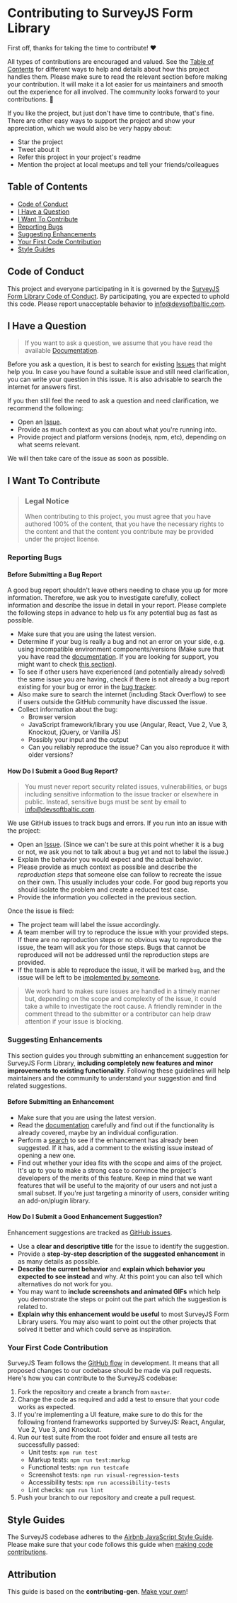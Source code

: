 <!-- omit in toc -->
# Contributing to SurveyJS Form Library

First off, thanks for taking the time to contribute! ❤️

All types of contributions are encouraged and valued. See the [Table of Contents](#table-of-contents) for different ways to help and details about how this project handles them. Please make sure to read the relevant section before making your contribution. It will make it a lot easier for us maintainers and smooth out the experience for all involved. The community looks forward to your contributions. 🎉

If you like the project, but just don't have time to contribute, that's fine. There are other easy ways to support the project and show your appreciation, which we would also be very happy about:

- Star the project
- Tweet about it
- Refer this project in your project's readme
- Mention the project at local meetups and tell your friends/colleagues

<!-- omit in toc -->
## Table of Contents

- [Code of Conduct](#code-of-conduct)
- [I Have a Question](#i-have-a-question)
- [I Want To Contribute](#i-want-to-contribute)
- [Reporting Bugs](#reporting-bugs)
- [Suggesting Enhancements](#suggesting-enhancements)
- [Your First Code Contribution](#your-first-code-contribution)
- [Style Guides](#style-guides)

## Code of Conduct

This project and everyone participating in it is governed by the [SurveyJS Form Library Code of Conduct](https://github.com/surveyjs/survey-libraryblob/master/CODE_OF_CONDUCT.md). By participating, you are expected to uphold this code. Please report unacceptable behavior to info@devsoftbaltic.com.

## I Have a Question

> If you want to ask a question, we assume that you have read the available [Documentation](https://surveyjs.io/form-library/documentation/overview).

Before you ask a question, it is best to search for existing [Issues](https://github.com/surveyjs/survey-library/issues) that might help you. In case you have found a suitable issue and still need clarification, you can write your question in this issue. It is also advisable to search the internet for answers first.

If you then still feel the need to ask a question and need clarification, we recommend the following:

- Open an [Issue](https://github.com/surveyjs/survey-library/issues/new).
- Provide as much context as you can about what you're running into.
- Provide project and platform versions (nodejs, npm, etc), depending on what seems relevant.

We will then take care of the issue as soon as possible.

## I Want To Contribute

> ### Legal Notice <!-- omit in toc -->
> When contributing to this project, you must agree that you have authored 100% of the content, that you have the necessary rights to the content and that the content you contribute may be provided under the project license.

### Reporting Bugs

<!-- omit in toc -->
#### Before Submitting a Bug Report

A good bug report shouldn't leave others needing to chase you up for more information. Therefore, we ask you to investigate carefully, collect information and describe the issue in detail in your report. Please complete the following steps in advance to help us fix any potential bug as fast as possible.

- Make sure that you are using the latest version.
- Determine if your bug is really a bug and not an error on your side, e.g. using incompatible environment components/versions (Make sure that you have read the [documentation](https://surveyjs.io/form-library/documentation/overview). If you are looking for support, you might want to check [this section](#i-have-a-question)).
- To see if other users have experienced (and potentially already solved) the same issue you are having, check if there is not already a bug report existing for your bug or error in the [bug tracker](https://github.com/surveyjs/survey-library/issues?q=label%3Abug).
- Also make sure to search the internet (including Stack Overflow) to see if users outside the GitHub community have discussed the issue.
- Collect information about the bug:
  - Browser version
  - JavaScript framework/library you use (Angular, React, Vue 2, Vue 3, Knockout, jQuery, or Vanilla JS)
  - Possibly your input and the output
  - Can you reliably reproduce the issue? Can you also reproduce it with older versions?

<!-- omit in toc -->
#### How Do I Submit a Good Bug Report?

> You must never report security related issues, vulnerabilities, or bugs including sensitive information to the issue tracker or elsewhere in public. Instead, sensitive bugs must be sent by email to info@devsoftbaltic.com.

We use GitHub issues to track bugs and errors. If you run into an issue with the project:

- Open an [Issue](https://github.com/surveyjs/survey-library/issues/new/choose). (Since we can't be sure at this point whether it is a bug or not, we ask you not to talk about a bug yet and not to label the issue.)
- Explain the behavior you would expect and the actual behavior.
- Please provide as much context as possible and describe the *reproduction steps* that someone else can follow to recreate the issue on their own. This usually includes your code. For good bug reports you should isolate the problem and create a reduced test case.
- Provide the information you collected in the previous section.

Once the issue is filed:

- The project team will label the issue accordingly.
- A team member will try to reproduce the issue with your provided steps. If there are no reproduction steps or no obvious way to reproduce the issue, the team will ask you for those steps. Bugs that cannot be reproduced will not be addressed until the reproduction steps are provided.
- If the team is able to reproduce the issue, it will be marked `bug`, and the issue will be left to be [implemented by someone](#your-first-code-contribution).

> We work hard to makes sure issues are handled in a timely manner but, depending on the scope and complexity of the issue, it could take a while to investigate the root cause. A friendly reminder in the comment thread to the submitter or a contributor can help draw attention if your issue is blocking.

### Suggesting Enhancements

This section guides you through submitting an enhancement suggestion for SurveyJS Form Library, **including completely new features and minor improvements to existing functionality**. Following these guidelines will help maintainers and the community to understand your suggestion and find related suggestions.

<!-- omit in toc -->
#### Before Submitting an Enhancement

- Make sure that you are using the latest version.
- Read the [documentation](https://surveyjs.io/form-library/documentation/overview) carefully and find out if the functionality is already covered, maybe by an individual configuration.
- Perform a [search](https://github.com/surveyjs/survey-library/issues) to see if the enhancement has already been suggested. If it has, add a comment to the existing issue instead of opening a new one.
- Find out whether your idea fits with the scope and aims of the project. It's up to you to make a strong case to convince the project's developers of the merits of this feature. Keep in mind that we want features that will be useful to the majority of our users and not just a small subset. If you're just targeting a minority of users, consider writing an add-on/plugin library.

<!-- omit in toc -->
#### How Do I Submit a Good Enhancement Suggestion?

Enhancement suggestions are tracked as [GitHub issues](https://github.com/surveyjs/survey-library/issues).

- Use a **clear and descriptive title** for the issue to identify the suggestion.
- Provide a **step-by-step description of the suggested enhancement** in as many details as possible.
- **Describe the current behavior** and **explain which behavior you expected to see instead** and why. At this point you can also tell which alternatives do not work for you.
- You may want to **include screenshots and animated GIFs** which help you demonstrate the steps or point out the part which the suggestion is related to.
- **Explain why this enhancement would be useful** to most SurveyJS Form Library users. You may also want to point out the other projects that solved it better and which could serve as inspiration.

### Your First Code Contribution

SurveyJS Team follows the [GitHub flow](https://docs.github.com/en/get-started/using-github/github-flow) in development. It means that all proposed changes to our codebase should be made via pull requests. Here's how you can contribute to the SurveyJS codebase:

1. Fork the repository and create a branch from `master`.
2. Change the code as required and add a test to ensure that your code works as expected.
3. If you're implementing a UI feature, make sure to do this for the following frontend frameworks supported by SurveyJS: React, Angular, Vue 2, Vue 3, and Knockout.
4. Run our test suite from the root folder and ensure all tests are successfully passed:
     - Unit tests: `npm run test`
     - Markup tests: `npm run test:markup`
     - Functional tests: `npm run testcafe`
     - Screenshot tests: `npm run visual-regression-tests`
     - Accessibility tests: `npm run accessibility-tests`
     - Lint checks: `npm run lint`
5. Push your branch to our repository and create a pull request.

## Style Guides

The SurveyJS codebase adheres to the [Airbnb JavaScript Style Guide](https://github.com/airbnb/javascript). Please make sure that your code follows this guide when [making code contributions](#your-first-code-contribution).

<!-- omit in toc -->
## Attribution
This guide is based on the **contributing-gen**. [Make your own](https://github.com/bttger/contributing-gen)!